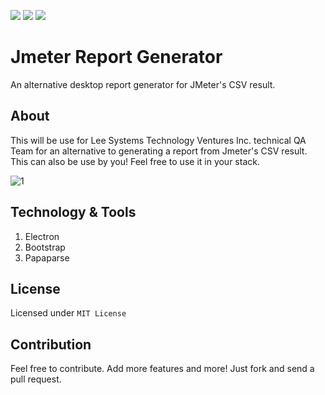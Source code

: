 ![](https://img.shields.io/badge/v6-Electron-blue)
![](https://img.shields.io/badge/5.3.0-bootstrap-green)
![](https://img.shields.io/badge/5.4.1-papaparse-orange)

# Jmeter Report Generator
An alternative desktop report generator for JMeter's CSV result.

## About
This will be use for Lee Systems Technology Ventures Inc. technical QA Team for an alternative to generating a report from Jmeter's CSV result.
This can also be use by you! Feel free to use it in your stack.

![1](https://github.com/DareAngeL/jmeter-report-generator/assets/45682972/f06bec6a-fe5f-42b0-8bf8-0236d5fc14b6)

## Technology & Tools
1. Electron
2. Bootstrap
3. Papaparse

## License
Licensed under `MIT License`

## Contribution
Feel free to contribute. Add more features and more! Just fork and send a pull request.
